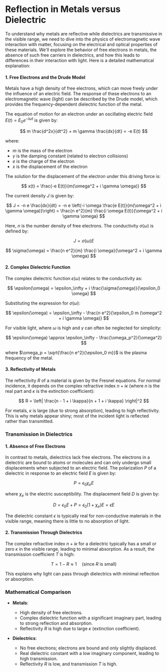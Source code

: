 # Reflection in Metals versus Dielectric

To understand why metals are reflective while dielectrics are transmissive in the visible range, we need to dive into the physics of electromagnetic wave interaction with matter, focusing on the electrical and optical properties of these materials. We'll explore the behavior of free electrons in metals, the absence of such free carriers in dielectrics, and how this leads to differences in their interaction with light. Here is a detailed mathematical explanation:

#### 1. Free Electrons and the Drude Model
Metals have a high density of free electrons, which can move freely under the influence of an electric field. The response of these electrons to an electromagnetic wave (light) can be described by the Drude model, which provides the frequency-dependent dielectric function of the metal.

The equation of motion for an electron under an oscillating electric field $E(t) = E_0 e^{-i \omega t}$ is given by:

$$
m \frac{d^2x}{dt^2} + m \gamma \frac{dx}{dt} = -e E(t)
$$

where:

- $m$ is the mass of the electron
- $\gamma$ is the damping constant (related to electron collisions)
- $e$ is the charge of the electron
- $x$ is the displacement of the electron

The solution for the displacement of the electron under this driving force is:

$$
x(t) = \frac{-e E(t)}{m(\omega^2 + i \gamma \omega)}
$$

The current density $J$ is given by:

$$
J = -n e \frac{dx}{dt} = -n e \left(-i \omega \frac{e E(t)}{m(\omega^2 + i \gamma \omega)}\right) = \frac{n e^2}{m} \frac{i \omega E(t)}{\omega^2 + i \gamma \omega}
$$

Here, $n$ is the number density of free electrons. The conductivity $\sigma(\omega)$ is defined by:

$$
J = \sigma(\omega) E
$$

$$
\sigma(\omega) = \frac{n e^2}{m} \frac{i \omega}{\omega^2 + i \gamma \omega}
$$

#### 2. Complex Dielectric Function
The complex dielectric function $\epsilon(\omega)$ relates to the conductivity as:

$$
\epsilon(\omega) = \epsilon_\infty + i \frac{\sigma(\omega)}{\epsilon_0 \omega}
$$

Substituting the expression for $\sigma(\omega)$:

$$
\epsilon(\omega) = \epsilon_\infty - \frac{n e^2}{\epsilon_0 m (\omega^2 + i \gamma \omega)}
$$

For visible light, where $\omega$ is high and $\gamma$ can often be neglected for simplicity:

$$
\epsilon(\omega) \approx \epsilon_\infty - \frac{\omega_p^2}{\omega^2}
$$

where $\omega_p = \sqrt{\frac{n e^2}{\epsilon_0 m}}$ is the plasma frequency of the metal.

#### 3. Reflectivity of Metals
The reflectivity $R$ of a material is given by the Fresnel equations. For normal incidence, it depends on the complex refractive index $n + i\kappa$ (where $n$ is the real part and $\kappa$ is the extinction coefficient):

$$
R = \left| \frac{n - 1 + i \kappa}{n + 1 + i \kappa} \right|^2
$$

For metals, $\kappa$ is large (due to strong absorption), leading to high reflectivity. This is why metals appear shiny; most of the incident light is reflected rather than transmitted.

### Transmission in Dielectrics

#### 1. Absence of Free Electrons
In contrast to metals, dielectrics lack free electrons. The electrons in a dielectric are bound to atoms or molecules and can only undergo small displacements when subjected to an electric field. The polarization $P$ of a dielectric in response to an electric field $E$ is given by:

$$
P = \epsilon_0 \chi_e E
$$

where $\chi_e$ is the electric susceptibility. The displacement field $D$ is given by:

$$
D = \epsilon_0 E + P = \epsilon_0 (1 + \chi_e) E = \epsilon E
$$

The dielectric constant $\epsilon$ is typically real for non-conductive materials in the visible range, meaning there is little to no absorption of light.

#### 2. Transmission Through Dielectrics
The complex refractive index $n + i\kappa$ for a dielectric typically has a small or zero $\kappa$ in the visible range, leading to minimal absorption. As a result, the transmission coefficient $T$ is high:

$$
T = 1 - R \approx 1 \quad (\text{since } R \text{ is small})
$$

This explains why light can pass through dielectrics with minimal reflection or absorption.

### Mathematical Comparison

- **Metals**:
  - High density of free electrons.
  - Complex dielectric function with a significant imaginary part, leading to strong reflection and absorption.
  - Reflectivity $R$ is high due to large $\kappa$ (extinction coefficient).

- **Dielectrics**:
  - No free electrons; electrons are bound and only slightly displaced.
  - Real dielectric constant with a low imaginary component, leading to high transmission.
  - Reflectivity $R$ is low, and transmission $T$ is high.
